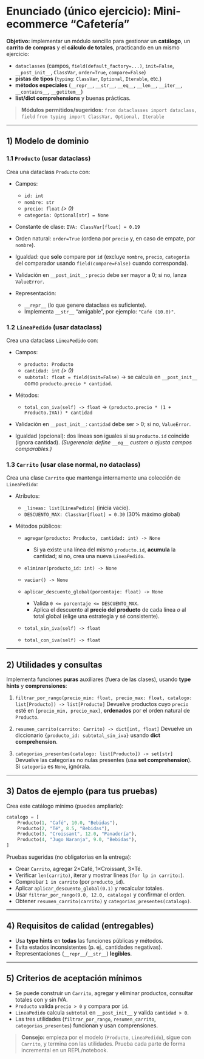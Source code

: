 # Enunciado (único ejercicio): Mini-ecommerce “Cafetería”

**Objetivo:** implementar un módulo sencillo para gestionar un **catálogo**, un **carrito de compras** y el **cálculo de totales**, practicando en un mismo ejercicio:

* `dataclasses` (campos, `field(default_factory=...)`, `init=False`, `__post_init__`, `ClassVar`, `order=True`, `compare=False`)
* **pistas de tipos** (`typing`: `ClassVar`, `Optional`, `Iterable`, etc.)
* **métodos especiales** (`__repr__`, `__str__`, `__eq__`, `__len__`, `__iter__`, `__contains__`, `__getitem__`)
* **list/dict comprehensions** y buenas prácticas.

> **Módulos permitidos/sugeridos:**
> `from dataclasses import dataclass, field`
> `from typing import ClassVar, Optional, Iterable`

---

## 1) Modelo de dominio

### 1.1 `Producto` (usar **dataclass**)

Crea una dataclass `Producto` con:

* Campos:

  * `id: int`
  * `nombre: str`
  * `precio: float`  *(> 0)*
  * `categoria: Optional[str] = None`
* Constante de clase: `IVA: ClassVar[float] = 0.19`
* Orden natural: `order=True` (ordena por `precio` y, en caso de empate, por `nombre`).
* Igualdad: que **solo** compare por `id` (excluye `nombre`, `precio`, `categoria` del comparador usando `field(compare=False)` cuando corresponda).
* Validación en `__post_init__`: `precio` debe ser mayor a 0; si no, lanza `ValueError`.
* Representación:

  * `__repr__` (lo que genere dataclass es suficiente).
  * Implementa `__str__` “amigable”, por ejemplo: `"Café (10.0)"`.

### 1.2 `LineaPedido` (usar **dataclass**)

Crea una dataclass `LineaPedido` con:

* Campos:

  * `producto: Producto`
  * `cantidad: int`  *(> 0)*
  * `subtotal: float = field(init=False)`  → se calcula en `__post_init__` como `producto.precio * cantidad`.
* Métodos:

  * `total_con_iva(self) -> float` → `(producto.precio * (1 + Producto.IVA)) * cantidad`
* Validación en `__post_init__`: `cantidad` debe ser > 0; si no, `ValueError`.
* Igualdad (opcional): dos líneas son iguales si su `producto.id` coincide (ignora cantidad). *(Sugerencia: define `__eq__` custom o ajusta campos comparables.)*

### 1.3 `Carrito` (usar **clase normal**, **no** dataclass)

Crea una clase `Carrito` que mantenga internamente una colección de `LineaPedido`:

* Atributos:

  * `_lineas: list[LineaPedido]` (inicia vacío).
  * `DESCUENTO_MAX: ClassVar[float] = 0.30`  (30% máximo global)
* Métodos públicos:

  * `agregar(producto: Producto, cantidad: int) -> None`

    * Si ya existe una línea del mismo `producto.id`, **acumula** la cantidad; si no, crea una nueva `LineaPedido`.
  * `eliminar(producto_id: int) -> None`
  * `vaciar() -> None`
  * `aplicar_descuento_global(porcentaje: float) -> None`

    * Valida `0 <= porcentaje <= DESCUENTO_MAX`.
    * Aplica el descuento al **precio del producto** de cada línea *o* al total global (elige una estrategia y sé consistente).
  * `total_sin_iva(self) -> float`
  * `total_con_iva(self) -> float`

---

## 2) Utilidades y consultas

Implementa funciones **puras** auxiliares (fuera de las clases), usando **type hints** y **comprensiones**:

1. `filtrar_por_rango(precio_min: float, precio_max: float, catalogo: list[Producto]) -> list[Producto]`
   Devuelve productos cuyo `precio` esté en `[precio_min, precio_max]`, **ordenados** por el orden natural de `Producto`.

2. `resumen_carrito(carrito: Carrito) -> dict[int, float]`
   Devuelve un diccionario `{producto_id: subtotal_sin_iva}` usando **dict comprehension**.

3. `categorias_presentes(catalogo: list[Producto]) -> set[str]`
   Devuelve las categorías no nulas presentes (usa **set comprehension**). Si `categoria` es `None`, ignórala.

---

## 3) Datos de ejemplo (para tus pruebas)

Crea este catálogo mínimo (puedes ampliarlo):

```python
catalogo = [
    Producto(1, "Café", 10.0, "Bebidas"),
    Producto(2, "Té", 8.5, "Bebidas"),
    Producto(3, "Croissant", 12.0, "Panadería"),
    Producto(4, "Jugo Naranja", 9.0, "Bebidas"),
]
```

Pruebas sugeridas (no obligatorias en la entrega):

* Crear `Carrito`, agregar 2×Café, 1×Croissant, 3×Té.
* Verificar `len(carrito)`, iterar y mostrar líneas (`for lp in carrito:`).
* Comprobar `1 in carrito` (por `producto_id`).
* Aplicar `aplicar_descuento_global(0.1)` y recalcular totales.
* Usar `filtrar_por_rango(9.0, 12.0, catalogo)` y confirmar el orden.
* Obtener `resumen_carrito(carrito)` y `categorias_presentes(catalogo)`.

---

## 4) Requisitos de calidad (entregables)

* Usa **type hints** en **todas** las funciones públicas y métodos.
* Evita estados inconsistentes (p. ej., cantidades negativas).
* Representaciones (`__repr__`/`__str__`) **legibles**.



---

## 5) Criterios de aceptación mínimos

* Se puede construir un `Carrito`, agregar y eliminar productos, consultar totales con y sin IVA.
* `Producto` valida `precio > 0` y compara por `id`.
* `LineaPedido` calcula `subtotal` en `__post_init__` y valida `cantidad > 0`.
* Las tres utilidades (`filtrar_por_rango`, `resumen_carrito`, `categorias_presentes`) funcionan y usan comprensiones.

> **Consejo:** empieza por el modelo (`Producto`, `LineaPedido`), sigue con `Carrito`, y termina con las utilidades. Prueba cada parte de forma incremental en un REPL/notebook.
